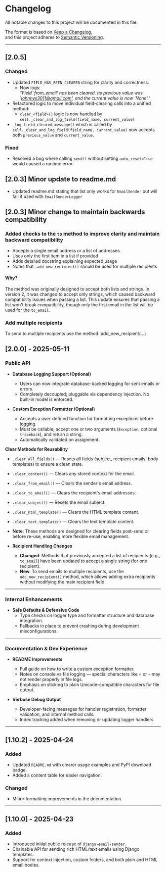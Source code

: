 # Changelog

All notable changes to this project will be documented in this file.

The format is based on [Keep a Changelog](https://keepachangelog.com/en/1.0.0/),  
and this project adheres to [Semantic Versioning](https://semver.org/spec/v2.0.0.html).

---



## [2.0.5]

### Changed
- Updated `FIELD_HAS_BEEN_CLEARED` string for clarity and correctness.
  - Now logs:  
    _"Field 'from_email' has been cleared. Its previous value was 'johnnys3011@gmail.com', and the current value is now 'None'."_
- Refactored logic to move individual field-clearing calls into a unified method:
  - `clear_<field>()` logic is now handled by `self._clear_and_log_field(field_name, current_value)`
- `_log_field_cleared_message()` which is called by `self._clear_and_log_field(field_name, current_value)` now accepts both `previous_value` and `current_value`.


### Fixed
- Resolved a bug where calling `send()` without setting `auto_reset=True` would caused a runtime error.

## [2.0.3] Minor update to readme.md
 - Updated readme.md stating that list only works for `EmailSender` but will fail if used with `EmailSenderLogger`

## [2.0.3] Minor change to maintain backwards compatibility

### Added checks to the `to` method to improve clarity and maintain backward compatibility

- Accepts a single email address or a list of addresses
- Uses only the first item in a list if provided
- Adds detailed docstring explaining expected usage
- Notes that `.add_new_recipient()` should be used for multiple recipients

#### Why?

The method was originally designed to accept both lists and strings. In version 2, it was changed to accept only strings, which caused backward compatibility issues when passing a list. This update ensures that passing a list won't break compatibility, though only the first email in the list will be used for the `to_email`.

### Add multiple recipients
To send to multiple recipients use the method `add_new_recipient(...)


## [2.0.0] - 2025-05-11


### Public API

- **Database Logging Support (Optional)**
  - Users can now integrate database-backed logging for sent emails or errors.
  - Completely decoupled; pluggable via dependency injection. No built-in model is enforced.

- **Custom Exception Formatter (Optional)**
  - Accepts a user-defined function for formatting exceptions before logging.
  - Must be callable, accept one or two arguments (`Exception`, optional `traceback`), and return a string.
  - Automatically validated on assignment.

**Clear Methods for Reusability**
  - `.clear_all_fields()` — Resets all fields (subject, recipient emails, body templates) to ensure a clean state.
  - `.clear_context()` — Clears any stored context for the email.
  - `.clear_from_email()` — Clears the sender's email address.
  - `.clear_to_email()` — Clears the recipient's email addresses.
  - `.clear_subject()` — Resets the email subject.
  - `.clear_html_template()` — Clears the HTML template content.
  - `.clear_text_template()` — Clears the text template content.
  - **Note**: These methods are designed for clearing fields post-send or before re-use, enabling more flexible email management.

- **Recipient Handling Changes**
  - **Changed**: Methods that previously accepted a list of recipients (e.g., `to_email`) have been updated to accept a single string (for one recipient).
  - **New**: To send emails to multiple recipients, use the `add_new_recipient()` method, which allows adding extra recipients without modifying the main recipient field.

---

### Internal Enhancements

- **Safe Defaults & Defensive Code**
  - Type checks on logger type and formatter structure and database integration.
  - Fallbacks in place to prevent crashing during development misconfigurations.

---

### Documentation & Dev Experience

- **README Improvements**
  - Full guide on how to write a custom exception formatter.
  - Notes on console vs file logging — special characters like `🔥` or `→` may not render properly in file logs.
  - Emphasis on sticking to plain Unicode-compatible characters for file output.

- **Verbose Debug Output**
  - Developer-facing messages for handler registration, formatter validation, and internal method calls.
  - Index tracking added when removing or updating logger handlers.

---

## [1.10.2] - 2025-04-24

### Added
- Updated `README.md` with clearer usage examples and PyPI download badge.
- Added a content table for easier navigation.

### Changed
- Minor formatting improvements in the documentation.

---

## [1.10.0] - 2025-04-23

### Added
- Introduced initial public release of `django-email-sender`.
- Chainable API for sending rich HTML/text emails using Django templates.
- Support for context injection, custom folders, and both plain and HTML email bodies.

